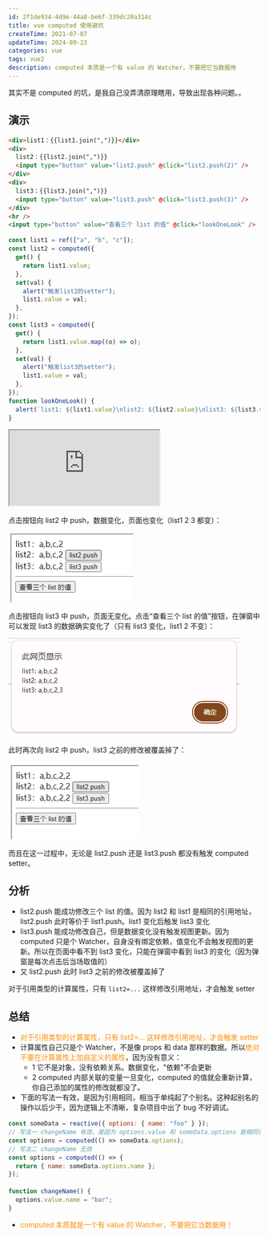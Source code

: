 ```yaml
---
id: 2f1de934-4d9e-44a8-be6f-339dc20a314c
title: vue computed 使用避坑
createTime: 2021-07-07
updateTime: 2024-09-23
categories: vue
tags: vue2
description: computed 本质是一个有 value 的 Watcher，不要把它当数据用
---
```


其实不是 computed 的坑，是我自己没弄清原理瞎用，导致出现各种问题。。

## 演示

```html
<div>list1：{{list1.join(",")}}</div>
<div>
  list2：{{list2.join(",")}}
  <input type="button" value="list2.push" @click="list2.push(2)" />
</div>
<div>
  list3：{{list3.join(",")}}
  <input type="button" value="list3.push" @click="list3.push(3)" />
</div>
<hr />
<input type="button" value="查看三个 list 的值" @click="lookOneLook" />
```

```js
const list1 = ref(["a", "b", "c"]);
const list2 = computed({
  get() {
    return list1.value;
  },
  set(val) {
    alert("触发list2的setter");
    list1.value = val;
  },
});
const list3 = computed({
  get() {
    return list1.value.map((o) => o);
  },
  set(val) {
    alert("触发list3的setter");
    list1.value = val;
  },
});
function lookOneLook() {
  alert(`list1: ${list1.value}\nlist2: ${list2.value}\nlist3: ${list3.value}`);
}
```

<iframe src="https://liuzx-emily.github.io/blog-demo/vue2-computed-tip/"></iframe>

点击按钮向 list2 中 push，数据变化，页面也变化（list1 2 3 都变）：

![alt text](../post-assets/9b62e29f-1790-4fac-96c8-f065a5b728e7.png)

点击按钮向 list3 中 push，页面无变化。点击“查看三个 list 的值”按钮，在弹窗中可以发现 list3 的数据确实变化了（只有 list3 变化，list1 2 不变）：

![alt text](../post-assets/8b70e8b5-042f-4658-a2f9-5aca764796d8.png)

此时再次向 list2 中 push，list3 之前的修改被覆盖掉了：

![alt text](../post-assets/04fdbc5b-dec5-4a49-a7f2-3f1c8af617d9.png)

而且在这一过程中，无论是 list2.push 还是 list3.push 都没有触发 computed setter。

## 分析

- list2.push
  能成功修改三个 list 的值。因为 list2 和 list1 是相同的引用地址，list2.push 此时等价于 list1.push。list1 变化后触发 list3 变化
- list3.push
  能成功修改自己，但是数据变化没有触发视图更新。因为 computed 只是个 Watcher，自身没有绑定依赖，值变化不会触发视图的更新。所以在页面中看不到 list3 变化，只能在弹窗中看到 list3 的变化（因为弹窗是每次点击后当场取值的）
- 又 list2.push
  此时 list3 之前的修改被覆盖掉了

对于引用类型的计算属性，只有 `list2=...` 这样修改引用地址，才会触发 setter

## 总结

- <span style="color:darkorange">对于引用类型的计算属性，只有 list2=... 这样修改引用地址，才会触发 setter</span>
- 计算属性自己只是个 Watcher，不是像 props 和 data 那样的数据。所以<span style="color:darkorange">绝对不要在计算属性上加自定义的属性</span>，因为没有意义：
  - 1 它不是对象，没有依赖关系。数据变化，"依赖"不会更新
  - 2 computed 内部关联的变量一旦变化，computed 的值就会重新计算，你自己添加的属性的修改就都没了。
- 下面的写法一有效，是因为引用相同，相当于单纯起了个别名。这种起别名的操作以后少干，因为逻辑上不清晰，复杂项目中出了 bug 不好调试。

```js
const someData = reactive({ options: { name: "foo" } });
// 写法一 changeName 有效，是因为 options.value 和 someData.options 是相同引用
const options = computed(() => someData.options);
// 写法二 changeName 无效
const options = computed(() => {
  return { name: someData.options.name };
});

function changeName() {
  options.value.name = "bar";
}
```

- <span style="color:darkorange">computed 本质就是一个有 value 的 Watcher，不要把它当数据用！</span>

